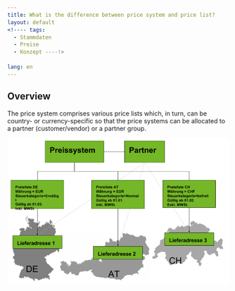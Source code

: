 ```yaml
---
title: What is the difference between price system and price list?
layout: default
<!---- tags:
  - Stammdaten
  - Preise
  - Konzept ----!>

lang: en
---
```

## Overview

The price system comprises various price lists which, in turn, can be country- or currency-specific so that the price systems can be allocated to a partner (customer/vendor) or a partner group.


![Preise](../../images/de_preissystem_versus_preisliste.png)



